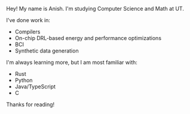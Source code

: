 Hey! My name is Anish. I'm studying Computer Science and Math at UT.

I've done work in:
- Compilers
- On-chip DRL-based energy and performance optimizations
- BCI
- Synthetic data generation

I'm always learning more, but I am most familiar with:
- Rust
- Python 
- Java/TypeScript
- C

Thanks for reading!


